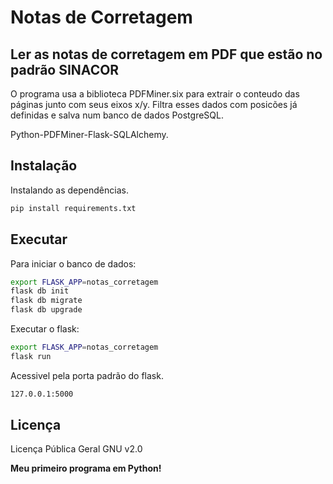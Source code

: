 # Notas de Corretagem 
## Ler as notas de corretagem em PDF que estão no padrão SINACOR

O programa usa a biblioteca PDFMiner.six para extrair o conteudo das páginas junto com seus eixos x/y. Filtra esses dados com posicões já definidas e salva num banco de dados PostgreSQL.

Python-PDFMiner-Flask-SQLAlchemy.

## Instalação

Instalando as dependências.

```sh
pip install requirements.txt
```

## Executar

Para iniciar o banco de dados:
```sh
export FLASK_APP=notas_corretagem
flask db init
flask db migrate
flask db upgrade
```

Executar o flask:

```sh
export FLASK_APP=notas_corretagem
flask run
```

Acessivel pela porta padrão do flask.

```sh
127.0.0.1:5000
```

## Licença

Licença Pública Geral GNU v2.0

**Meu primeiro programa em Python!**

